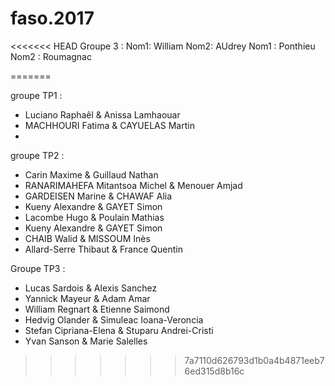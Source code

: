 # faso.2017
<<<<<<< HEAD
Groupe 3 :
Nom1: William 
Nom2: AUdrey
Nom1 : Ponthieu Nom2 : Roumagnac

=======

groupe TP1 : 
- Luciano Raphaêl & Anissa Lamhaouar
- MACHHOURI Fatima & CAYUELAS Martin
-

groupe TP2 :
- Carin Maxime & Guillaud Nathan
- RANARIMAHEFA Mitantsoa Michel & Menouer Amjad
- GARDEISEN Marine & CHAWAF Alia 
- Kueny Alexandre & GAYET Simon
- Lacombe Hugo & Poulain Mathias 
- Kueny Alexandre & GAYET Simon 
- CHAIB Walid & MISSOUM Inès
- Allard-Serre Thibaut & France Quentin

Groupe TP3 :
- Lucas Sardois & Alexis Sanchez
- Yannick Mayeur & Adam Amar
- William Regnart & Etienne Saimond
- Hedvig Olander & Simuleac Ioana-Veroncia
- Stefan Cipriana-Elena & Stuparu Andrei-Cristi
- Yvan Sanson & Marie Salelles
>>>>>>> 7a7110d626793d1b0a4b4871eeb76ed315d8b16c
